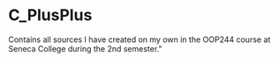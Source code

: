 # C_PlusPlus
Contains all sources I have created on my own in the OOP244 course at Seneca College during the 2nd semester."
